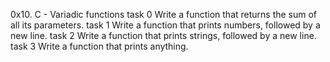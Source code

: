 0x10. C - Variadic functions
task 0
Write a function that returns the sum of all its parameters.
task 1
Write a function that prints numbers, followed by a new line.
task 2
Write a function that prints strings, followed by a new line.
task 3
Write a function that prints anything.
